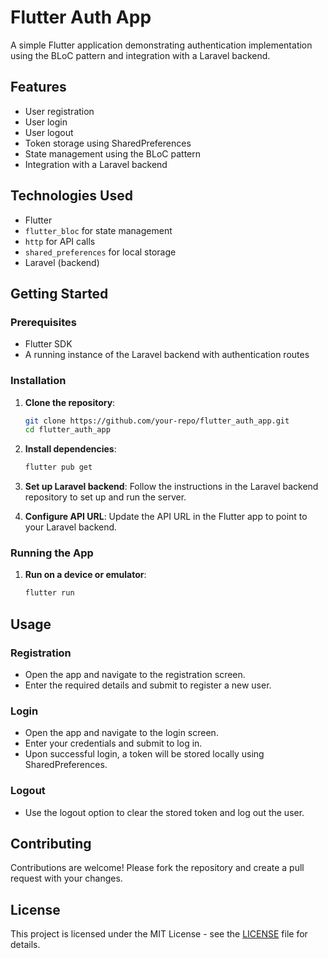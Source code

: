 # Flutter Auth App

A simple Flutter application demonstrating authentication implementation using the BLoC pattern and integration with a Laravel backend.

## Features

- User registration
- User login
- User logout
- Token storage using SharedPreferences
- State management using the BLoC pattern
- Integration with a Laravel backend

## Technologies Used

- Flutter
- `flutter_bloc` for state management
- `http` for API calls
- `shared_preferences` for local storage
- Laravel (backend)

## Getting Started

### Prerequisites

- Flutter SDK
- A running instance of the Laravel backend with authentication routes

### Installation

1. **Clone the repository**:
    ```sh
    git clone https://github.com/your-repo/flutter_auth_app.git
    cd flutter_auth_app
    ```

2. **Install dependencies**:
    ```sh
    flutter pub get
    ```

3. **Set up Laravel backend**:
    Follow the instructions in the Laravel backend repository to set up and run the server.

4. **Configure API URL**:
    Update the API URL in the Flutter app to point to your Laravel backend.

### Running the App

1. **Run on a device or emulator**:
    ```sh
    flutter run
    ```

## Usage

### Registration

- Open the app and navigate to the registration screen.
- Enter the required details and submit to register a new user.

### Login

- Open the app and navigate to the login screen.
- Enter your credentials and submit to log in.
- Upon successful login, a token will be stored locally using SharedPreferences.

### Logout

- Use the logout option to clear the stored token and log out the user.

## Contributing

Contributions are welcome! Please fork the repository and create a pull request with your changes.

## License

This project is licensed under the MIT License - see the [LICENSE](LICENSE) file for details.
